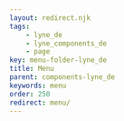 ```yaml
---
layout: redirect.njk
tags: 
    - lyne_de
    - lyne_components_de
    - page
key: menu-folder-lyne_de
title: Menu
parent: components-lyne_de
keywords: menu
order: 250
redirect: menu/
---
```

